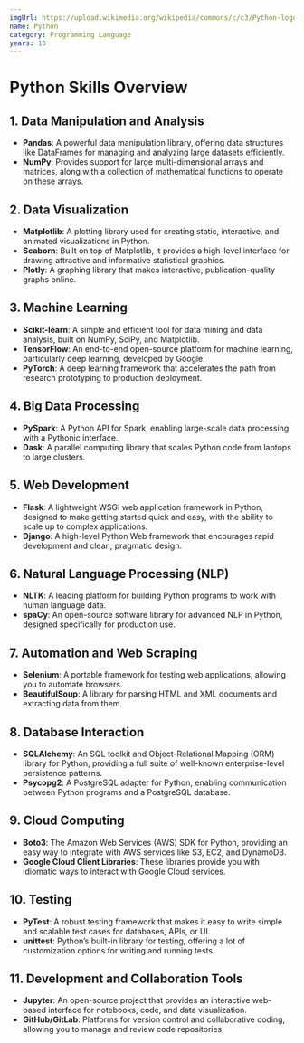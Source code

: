 ```yaml
---
imgUrl: https://upload.wikimedia.org/wikipedia/commons/c/c3/Python-logo-notext.svg
name: Python
category: Programming Language
years: 10
---
```


# Python Skills Overview

## 1. **Data Manipulation and Analysis**

- **Pandas**: A powerful data manipulation library, offering data structures like DataFrames for managing and analyzing large datasets efficiently.
- **NumPy**: Provides support for large multi-dimensional arrays and matrices, along with a collection of mathematical functions to operate on these arrays.

## 2. **Data Visualization**

- **Matplotlib**: A plotting library used for creating static, interactive, and animated visualizations in Python.
- **Seaborn**: Built on top of Matplotlib, it provides a high-level interface for drawing attractive and informative statistical graphics.
- **Plotly**: A graphing library that makes interactive, publication-quality graphs online.

## 3. **Machine Learning**

- **Scikit-learn**: A simple and efficient tool for data mining and data analysis, built on NumPy, SciPy, and Matplotlib.
- **TensorFlow**: An end-to-end open-source platform for machine learning, particularly deep learning, developed by Google.
- **PyTorch**: A deep learning framework that accelerates the path from research prototyping to production deployment.

## 4. **Big Data Processing**

- **PySpark**: A Python API for Spark, enabling large-scale data processing with a Pythonic interface.
- **Dask**: A parallel computing library that scales Python code from laptops to large clusters.

## 5. **Web Development**

- **Flask**: A lightweight WSGI web application framework in Python, designed to make getting started quick and easy, with the ability to scale up to complex applications.
- **Django**: A high-level Python Web framework that encourages rapid development and clean, pragmatic design.

## 6. **Natural Language Processing (NLP)**

- **NLTK**: A leading platform for building Python programs to work with human language data.
- **spaCy**: An open-source software library for advanced NLP in Python, designed specifically for production use.

## 7. **Automation and Web Scraping**

- **Selenium**: A portable framework for testing web applications, allowing you to automate browsers.
- **BeautifulSoup**: A library for parsing HTML and XML documents and extracting data from them.

## 8. **Database Interaction**

- **SQLAlchemy**: An SQL toolkit and Object-Relational Mapping (ORM) library for Python, providing a full suite of well-known enterprise-level persistence patterns.
- **Psycopg2**: A PostgreSQL adapter for Python, enabling communication between Python programs and a PostgreSQL database.

## 9. **Cloud Computing**

- **Boto3**: The Amazon Web Services (AWS) SDK for Python, providing an easy way to integrate with AWS services like S3, EC2, and DynamoDB.
- **Google Cloud Client Libraries**: These libraries provide you with idiomatic ways to interact with Google Cloud services.

## 10. **Testing**

- **PyTest**: A robust testing framework that makes it easy to write simple and scalable test cases for databases, APIs, or UI.
- **unittest**: Python’s built-in library for testing, offering a lot of customization options for writing and running tests.

## 11. **Development and Collaboration Tools**

- **Jupyter**: An open-source project that provides an interactive web-based interface for notebooks, code, and data visualization.
- **GitHub/GitLab**: Platforms for version control and collaborative coding, allowing you to manage and review code repositories.
